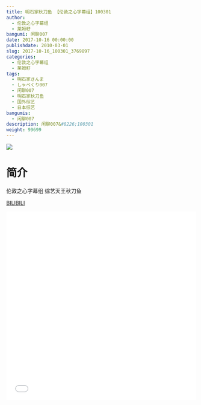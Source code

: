 ```yaml
---
title: 明石家秋刀鱼 【伦敦之心字幕组】100301
author: 
  - 伦敦之心字幕组
  - 莱姆籽
bangumi: 闲聊007
date: 2017-10-16 00:00:00
publishdate: 2010-03-01
slug: 2017-10-16_100301_3769897
categories: 
  - 伦敦之心字幕组
  - 莱姆籽
tags: 
  - 明石家さんま
  - しゃべくり007
  - 闲聊007
  - 明石家秋刀鱼
  - 国外综艺
  - 日本综艺
bangumis: 
  - 闲聊007
description: 闲聊007&#8226;100301
weight: 99699
---
```


![](https://i.imgur.com/Vgj2TZU.jpg)

# 简介  
伦敦之心字幕组 综艺天王秋刀鱼

  [BILIBILI](https://www.bilibili.com/video/av3769897/)


  <iframe src="//www.bilibili.com/html/html5player.html?cid=6048966&aid=3769897" width="100%" height="500" frameborder="0" allowfullscreen="allowfullscreen"></iframe>

